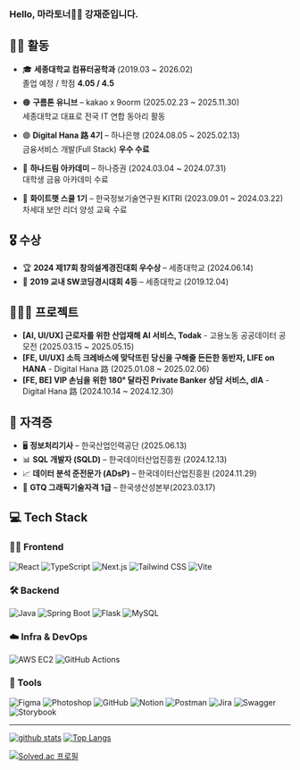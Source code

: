 ### Hello, 마라토너🏃‍♂️ 강재준입니다.


## 🏃‍♂️ 활동
- 🎓 **세종대학교 컴퓨터공학과** (2019.03 ~ 2026.02)  
  졸업 예정 / 학점 **4.05 / 4.5**  

- 🟠 **구름톤 유니브** – kakao x 9oorm (2025.02.23 ~ 2025.11.30)  
  세종대학교 대표로 전국 IT 연합 동아리 활동  

- 🟣 **Digital Hana 路 4기** – 하나은행 (2024.08.05 ~ 2025.02.13)  
  금융서비스 개발(Full Stack) **우수 수료**  

- 🔵 **하나드림 아카데미** – 하나증권 (2024.03.04 ~ 2024.07.31)  
  대학생 금융 아카데미 수료  

- 🔐 **화이트햇 스쿨 1기** – 한국정보기술연구원 KITRI (2023.09.01 ~ 2024.03.22)  
  차세대 보안 리더 양성 교육 수료  


## 🎖️ 수상
- 🏆 **2024 제17회 창의설계경진대회 우수상** – 세종대학교 (2024.06.14)  
- 🥉 **2019 교내 SW코딩경시대회 4등** – 세종대학교 (2019.12.04)


## 👩🏽‍💻 프로젝트
- **[AI, UI/UX] 근로자를 위한 산업재해 AI 서비스, Todak** - 고용노동 공공데이터 공모전 (2025.03.15 ~ 2025.05.15)
- **[FE, UI/UX] 소득 크레바스에 맞닥뜨린 당신을 구해줄 든든한 동반자, LIFE on HANA** - Digital Hana 路 (2025.01.08 ~ 2025.02.06)
- **[FE, BE] VIP 손님을 위한 180° 달라진 Private Banker 상담 서비스, dIA** - Digital Hana 路 (2024.10.14 ~ 2024.12.30)


## 📜 자격증
- 🖥️ **정보처리기사** – 한국산업인력공단 (2025.06.13)  
- 📊 **SQL 개발자 (SQLD)** – 한국데이터산업진흥원 (2024.12.13)  
- 📈 **데이터 분석 준전문가 (ADsP)** – 한국데이터산업진흥원 (2024.11.29)  
- 🎨 **GTQ 그래픽기술자격 1급** – 한국생산성본부(2023.03.17)


## 💻 Tech Stack

### 🧑‍🎨 Frontend
![React](https://img.shields.io/badge/React-%2361DAFB.svg?style=for-the-badge&logo=react&logoColor=black)
![TypeScript](https://img.shields.io/badge/TypeScript-%23007ACC.svg?style=for-the-badge&logo=typescript&logoColor=white)
![Next.js](https://img.shields.io/badge/Next.js-%23000000.svg?style=for-the-badge&logo=nextdotjs&logoColor=white)
![Tailwind CSS](https://img.shields.io/badge/TailwindCSS-%2306B6D4.svg?style=for-the-badge&logo=tailwindcss&logoColor=white)
![Vite](https://img.shields.io/badge/Vite-%23646CFF.svg?style=for-the-badge&logo=vite&logoColor=white)


### 🛠️ Backend
![Java](https://img.shields.io/badge/Java-%23ED8B00.svg?style=for-the-badge&logo=openjdk&logoColor=white)
![Spring Boot](https://img.shields.io/badge/SpringBoot-%236DB33F.svg?style=for-the-badge&logo=springboot&logoColor=white)
![Flask](https://img.shields.io/badge/Flask-%23000.svg?style=for-the-badge&logo=flask&logoColor=white)
![MySQL](https://img.shields.io/badge/MySQL-%234479A1.svg?style=for-the-badge&logo=mysql&logoColor=white)


### ☁️ Infra & DevOps
![AWS EC2](https://img.shields.io/badge/AWS%20EC2-FF9900.svg?style=for-the-badge&logo=amazonaws&logoColor=white)
![GitHub Actions](https://img.shields.io/badge/GitHub%20Actions-2088FF.svg?style=for-the-badge&logo=githubactions&logoColor=white)


### 🧰 Tools
![Figma](https://img.shields.io/badge/Figma-%23F24E1E.svg?style=for-the-badge&logo=figma&logoColor=white)
![Photoshop](https://img.shields.io/badge/Photoshop-31A8FF.svg?style=for-the-badge&logo=adobephotoshop&logoColor=white)
![GitHub](https://img.shields.io/badge/GitHub-%23121011.svg?style=for-the-badge&logo=github&logoColor=white)
![Notion](https://img.shields.io/badge/Notion-%23000000.svg?style=for-the-badge&logo=notion&logoColor=white)
![Postman](https://img.shields.io/badge/Postman-FF6C37?style=for-the-badge&logo=postman&logoColor=white)
![Jira](https://img.shields.io/badge/Jira-0052CC.svg?style=for-the-badge&logo=jira&logoColor=white)
![Swagger](https://img.shields.io/badge/Swagger-%2385EA2D.svg?style=for-the-badge&logo=swagger&logoColor=black)
![Storybook](https://img.shields.io/badge/Storybook-FF4785.svg?style=for-the-badge&logo=storybook&logoColor=white)


---
<!-- -->
[![github stats](https://github-readme-stats.vercel.app/api?username=bbzjun&show_icons=true&hide_border=true)](https://github.com/bbzjun) [![Top Langs](https://github-readme-stats.vercel.app/api/top-langs/?username=bbzjun&layout=compact)](https://github.com/bbzjun)

<!-- 백준 티어 연결 + 백준 잔디연결 -->
[![Solved.ac
프로필](http://mazassumnida.wtf/api/v2/generate_badge?boj=BBZJUN)](https://solved.ac/BBZJUN)

<!--
**bbzjun/bbzjun** is a ✨ _special_ ✨ repository because its `README.md` (this file) appears on your GitHub profile.

Here are some ideas to get you started:

- 🔭 I’m currently working on ...
- 🌱 I’m currently learning ...
- 👯 I’m looking to collaborate on ...
- 🤔 I’m looking for help with ...
- 💬 Ask me about ...
- 📫 How to reach me: ...
- 😄 Pronouns: ...
- ⚡ Fun fact: ...
-->
